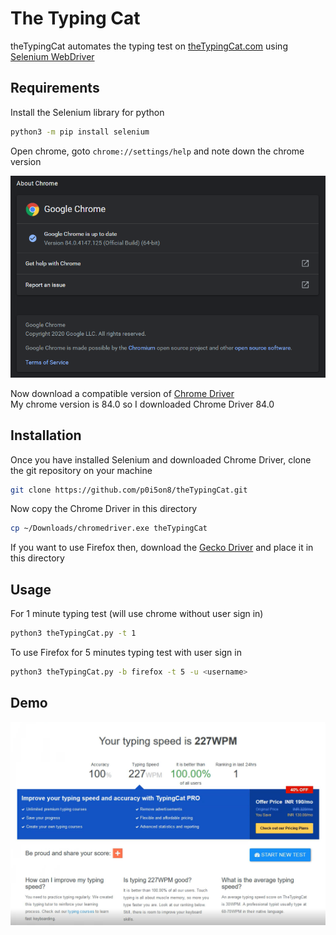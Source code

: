 # The Typing Cat

theTypingCat automates the typing test on [theTypingCat.com](https://thetypingcat.com/) using [Selenium WebDriver](https://selenium-python.readthedocs.io/)

## Requirements

Install the Selenium library for python
```bash
python3 -m pip install selenium
```

Open chrome, goto `chrome://settings/help` and note down the chrome version   

![Chrome Version](assets/chrome.png)

Now download a compatible version of [Chrome Driver](https://chromedriver.chromium.org/downloads)  
My chrome version is 84.0 so I downloaded Chrome Driver 84.0

## Installation

Once you have installed Selenium and downloaded Chrome Driver, clone the git repository on your machine
```bash
git clone https://github.com/p0i5on8/theTypingCat.git
```

Now copy the Chrome Driver in this directory
```bash
cp ~/Downloads/chromedriver.exe theTypingCat
```

If you want to use Firefox then, download the [Gecko Driver](https://github.com/mozilla/geckodriver/releases) and place it in this directory 

## Usage

For 1 minute typing test (will use chrome without user sign in)
```bash
python3 theTypingCat.py -t 1
```

To use Firefox for 5 minutes typing test with user sign in
```bash
python3 theTypingCat.py -b firefox -t 5 -u <username>
```

## Demo

[![Demo](assets/score.png)](assets/demo.mp4)
